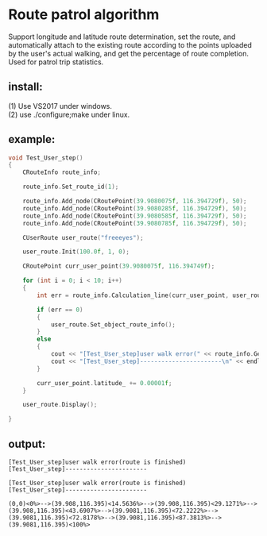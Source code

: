 # Route patrol algorithm

Support longitude and latitude route determination, set the route, and automatically attach to the existing route according to the points uploaded by the user's actual walking, and get the percentage of route completion.
Used for patrol trip statistics.
  
## install:  
(1) Use VS2017 under windows.    
(2) use ./configure;make under linux.     
  
## example:    

```C  
void Test_User_step()
{
    CRouteInfo route_info;

    route_info.Set_route_id(1);

    route_info.Add_node(CRoutePoint(39.9080075f, 116.394729f), 50);
    route_info.Add_node(CRoutePoint(39.9080285f, 116.394729f), 50);
    route_info.Add_node(CRoutePoint(39.9080585f, 116.394729f), 50);
    route_info.Add_node(CRoutePoint(39.9080785f, 116.394729f), 50);

    CUserRoute user_route("freeeyes");

    user_route.Init(100.0f, 1, 0);

    CRoutePoint curr_user_point(39.9080075f, 116.394749f);

    for (int i = 0; i < 10; i++)
    {
        int err = route_info.Calculation_line(curr_user_point, user_route.Get_object_route_info());

        if (err == 0)
        {
            user_route.Set_object_route_info();
        }
        else
        {
            cout << "[Test_User_step]user walk error(" << route_info.Get_calculation_return_error(err).c_str() << ")" << endl;
            cout << "[Test_User_step]-----------------------\n" << endl;
        }

        curr_user_point.latitude_ += 0.00001f;
    }

    user_route.Display();

}
```  

## output:  
```  
[Test_User_step]user walk error(route is finished)
[Test_User_step]-----------------------

[Test_User_step]user walk error(route is finished)
[Test_User_step]-----------------------

(0,0)<0%>-->(39.908,116.395)<14.5636%>-->(39.908,116.395)<29.1271%>-->(39.908,116.395)<43.6907%>-->(39.9081,116.395)<72.2222%>-->(39.9081,116.395)<72.8178%>-->(39.9081,116.395)<87.3813%>-->(39.9081,116.395)<100%>
```  